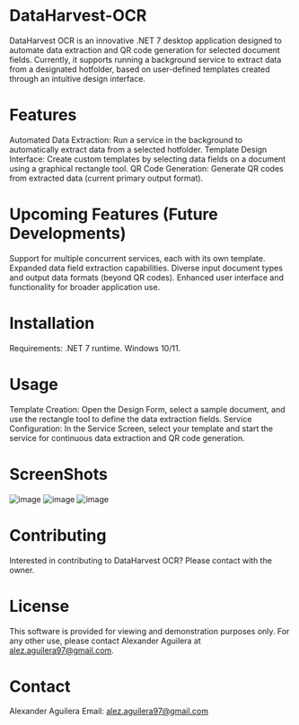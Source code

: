 # DataHarvest-OCR
DataHarvest OCR is an innovative .NET 7 desktop application designed to automate data extraction and QR code generation for selected document fields. Currently, it supports running a background service to extract data from a designated hotfolder, based on user-defined templates created through an intuitive design interface.

# Features
Automated Data Extraction: Run a service in the background to automatically extract data from a selected hotfolder.
Template Design Interface: Create custom templates by selecting data fields on a document using a graphical rectangle tool.
QR Code Generation: Generate QR codes from extracted data (current primary output format).
# Upcoming Features (Future Developments)
Support for multiple concurrent services, each with its own template.
Expanded data field extraction capabilities.
Diverse input document types and output data formats (beyond QR codes).
Enhanced user interface and functionality for broader application use.
# Installation
Requirements: .NET 7 runtime. 
Windows 10/11.
# Usage
Template Creation: Open the Design Form, select a sample document, and use the rectangle tool to define the data extraction fields.
Service Configuration: In the Service Screen, select your template and start the service for continuous data extraction and QR code generation.
# ScreenShots
![image](https://github.com/Alezk79/DataHarvest-OCR/assets/92380895/6ce355e3-7399-4afa-8bec-48c2d81e040d)
![image](https://github.com/Alezk79/DataHarvest-OCR/assets/92380895/5ac89bd3-f31d-4ed6-8474-b143b5bcfbac)
![image](https://github.com/Alezk79/DataHarvest-OCR/assets/92380895/f2572aa8-b858-4742-b413-fd2880cd89c3)

# Contributing
Interested in contributing to DataHarvest OCR? Please contact with the owner.
# License
This software is provided for viewing and demonstration purposes only. For any other use, please contact Alexander Aguilera at alez.aguilera97@gmail.com.

# Contact
Alexander Aguilera
Email: alez.aguilera97@gmail.com
